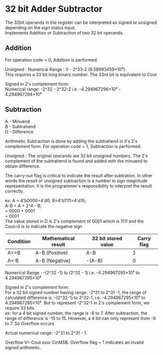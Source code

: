 # 32 bit Adder Subtractor  

The 32bit operands in the register can be interpreted as signed or unsigned depending on the sign status input.  
Implements Addition or Subtraction of two 32 bit operands.  

## Addition  
For operation code = 0, Addition is performed.

Unsigned : 
Numerical Range : 0 - 2^33-2 (8.58993459×10⁹)  
This requires a 33 bit long binary number. The 33rd bit is equivalent to Cout

Signed in 2's complement form:  
Numerical range: -2^32 - 2^32-2 i.e. -4.294967296×10⁹ - 4.294967294×10⁹


## Subtraction  
A - Minuend  
B - Subtrahend  
D - Difference  

Arithmetic Subtraction is done by adding the subtrahend in it's 2's complement form. 
For operation code = 1, Subtraction is performed.

Unsigned : 
The original operands are 32 bit unsigned numbers. The 2's complement of the subtrahend is found and added with the minuend to obtain difference.  

The carry-out flag is critical to indicate the result after subtration. In other words the result of unsigned subtraction is a number in sign magnitude representation. It is the programmer's responsibility to interpret the result correctly.  

ex: A = 4'b0000=4'd0; B=4'b1111=4'd15;  
    A-B = A    + 2^4 - B;  
        = 0000 + 0001  
        = 0001  
    The value stored in D is 2's complement of 0001 which is 1111 and the Cout=0 is to indicate the negative sign  


| Condition | Mathematical result | 32 bit stored value | Carry flag |
------------|---------------------|---------------------|------------|
A>=B        |   A-B (Positive)    |    A-B              |       1    |
A< B        |   A-B (Negative)    |  -(A-B)             |       0    |

Numerical Range : -(2^32 -1) to (2^32 - 1) i.e. -4.294967295×10⁹ to 4.294967295×10⁹  

Signed in 2's complement form:  
For a 32 bit signed number having range: -2^31 to 2^31 -1, the range of calculated difference is :-(2^32-1) to 2^32-1, i.e. -4.294967295×10⁹ to 4.294967295×10⁹. But to represent -2^32-1 in 2's complement form, we require 33 bits.  
ex: for a 4 bit signed number, the range is -8 to 7. After subtraction, the range of difference is -15 to 15. However, a 4 bit can only represent from -8 to 7. So Overflow occurs.

Actual numerical range: -2^31 to 2^31 - 1.

Overflow V= Cout exor CinMSB. Overflow flag = 1 indicates an invalid signed arithmetic.


